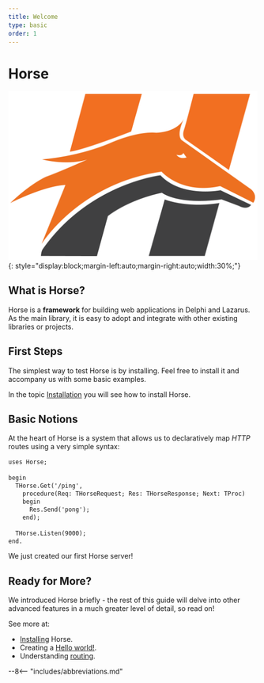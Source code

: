 ```yaml
---
title: Welcome
type: basic
order: 1
---
```


# Horse

![Horse](assets/horse.png){: style="display:block;margin-left:auto;margin-right:auto;width:30%;"}

## What is Horse?

Horse is a **framework** for building web applications in Delphi and Lazarus. As the main library, it is easy to adopt and integrate with other existing libraries or projects.

## First Steps

The simplest way to test Horse is by installing. Feel free to install it and accompany us with some basic examples.

In the topic [Installation](../en/installation) you will see how to install Horse.

## Basic Notions

At the heart of Horse is a system that allows us to declaratively map _HTTP_ routes using a very simple syntax:

```delphi
uses Horse;

begin
  THorse.Get('/ping',
    procedure(Req: THorseRequest; Res: THorseResponse; Next: TProc)
    begin
      Res.Send('pong');
    end);

  THorse.Listen(9000);
end.
```

We just created our first Horse server!

## Ready for More?

We introduced Horse briefly - the rest of this guide will delve into other advanced features in a much greater level of detail, so read on!

See more at:

- [Installing](./installation) Horse.
- Creating a [Hello world!](./hello-world).
- Understanding [routing](./basic-routing).

--8<-- "includes/abbreviations.md"

